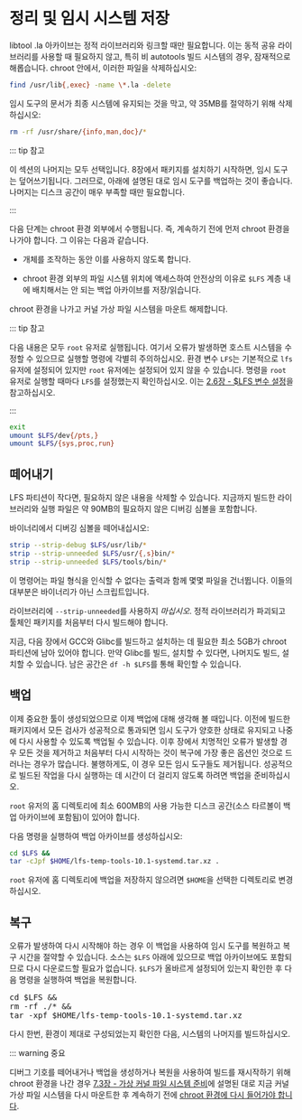 # 정리 및 임시 시스템 저장

libtool .la 아카이브는 정적 라이브러리와 링크할 때만 필요합니다. 이는 동적 공유 라이브러리를 사용할 때 필요하지 않고, 특히 비 autotools 빌드 시스템의 경우, 잠재적으로 해롭습니다. chroot 안에서, 이러한 파일을 삭제하십시오:

```sh
find /usr/lib{,exec} -name \*.la -delete
```

임시 도구의 문서가 최종 시스템에 유지되는 것을 막고, 약 35MB를 절약하기 위해 삭제하십시오:

```sh
rm -rf /usr/share/{info,man,doc}/*
```

::: tip 참고

이 섹션의 나머지는 모두 선택입니다. 8장에서 패키지를 설치하기 시작하면, 임시 도구는 덮어쓰기됩니다. 그러므로, 아래에 설명된 대로 임시 도구를 백업하는 것이 좋습니다. 나머지는 디스크 공간이 매우 부족할 때만 필요합니다.

:::

다음 단계는 chroot 환경 외부에서 수행됩니다. 즉, 계속하기 전에 먼저 chroot 환경을 나가야 합니다. 그 이유는 다음과 같습니다.

* 개체를 조작하는 동안 이를 사용하지 않도록 합니다.

* chroot 환경 외부의 파일 시스템 위치에 액세스하여 안전상의 이유로 `$LFS` 계층 내에 배치해서는 안 되는 백업 아카이브를 저장/읽습니다.

chroot 환경을 나가고 커널 가상 파일 시스템을 마운트 해제합니다.

::: tip 참고

다음 내용은 모두 `root` 유저로 실행됩니다. 여기서 오류가 발생하면 호스트 시스템을 수정할 수 있으므로 실행할 명령에 각별히 주의하십시오. 환경 변수 `LFS`는 기본적으로 `lfs` 유저에 설정되어 있지만 `root` 유저에는 설정되어 있지 않을 수 있습니다. 명령을 `root` 유저로 실행할 때마다 `LFS`를 설정했는지 확인하십시오. 이는 [2.6장 - $LFS 변수 설정](/2/6.html)을 참고하십시오.

:::

```sh
exit
umount $LFS/dev{/pts,}
umount $LFS/{sys,proc,run}
```

## 떼어내기

LFS 파티션이 작다면, 필요하지 않은 내용을 삭제할 수 있습니다. 지금까지 빌드한 라이브러리와 실행 파일은 약 90MB의 필요하지 않은 디버깅 심볼을 포함합니다.

바이너리에서 디버깅 심볼을 떼어내십시오:

```sh
strip --strip-debug $LFS/usr/lib/*
strip --strip-unneeded $LFS/usr/{,s}bin/*
strip --strip-unneeded $LFS/tools/bin/*
```

이 명령어는 파일 형식을 인식할 수 없다는 출력과 함께 몇몇 파일을 건너뜁니다. 이들의 대부분은 바이너리가 아닌 스크립트입니다.

라이브러리에 `--strip-unneeded`를 사용하지 *마십시오*. 정적 라이브러리가 파괴되고 툴체인 패키지를 처음부터 다시 빌드해야 합니다.

지금, 다음 장에서 GCC와 Glibc를 빌드하고 설치하는 데 필요한 최소 5GB가 chroot 파티션에 남아 있어야 합니다. 만약 Glibc를 빌드, 설치할 수 있다면, 나머지도 빌드, 설치할 수 있습니다. 남은 공간은 `df -h $LFS`를 통해 확인할 수 있습니다.

## 백업

이제 중요한 툴이 생성되었으므로 이제 백업에 대해 생각해 볼 때입니다. 이전에 빌드한 패키지에서 모든 검사가 성공적으로 통과되면 임시 도구가 양호한 상태로 유지되고 나중에 다시 사용할 수 있도록 백업될 수 있습니다. 이후 장에서 치명적인 오류가 발생할 경우 모든 것을 제거하고 처음부터 다시 시작하는 것이 복구에 가장 좋은 옵션인 것으로 드러나는 경우가 많습니다. 불행하게도, 이 경우 모든 임시 도구들도 제거됩니다. 성공적으로 빌드된 작업을 다시 실행하는 데 시간이 더 걸리지 않도록 하려면 백업을 준비하십시오.

`root` 유저의 홈 디렉토리에 최소 600MB의 사용 가능한 디스크 공간(소스 타르볼이 백업 아카이브에 포함됨)이 있어야 합니다.

다음 명령을 실행하여 백업 아카이브를 생성하십시오:

```sh
cd $LFS &&
tar -cJpf $HOME/lfs-temp-tools-10.1-systemd.tar.xz .
```

`root` 유저에 홈 디렉토리에 백업을 저장하지 않으려면 `$HOME`을 선택한 디렉토리로 변경하십시오.

## 복구

오류가 발생하여 다시 시작해야 하는 경우 이 백업을 사용하여 임시 도구를 복원하고 복구 시간을 절약할 수 있습니다. 소스는 `$LFS` 아래에 있으므로 백업 아카이브에도 포함되므로 다시 다운로드할 필요가 없습니다. `$LFS`가 올바르게 설정되어 있는지 확인한 후 다음 명령을 실행하여 백업을 복원합니다.

<pre>cd $LFS &&
rm -rf ./* &&
tar -xpf $HOME/lfs-temp-tools-10.1-systemd.tar.xz
</pre>

다시 한번, 환경이 제대로 구성되었는지 확인한 다음, 시스템의 나머지를 빌드하십시오.

::: warning 중요

디버그 기호를 떼어내거나 백업을 생성하거나 복원을 사용하여 빌드를 재시작하기 위해 chroot 환경을 나간 경우 [7.3장 - 가상 커널 파일 시스템 준비](/7/3.html)에 설명된 대로 지금 커널 가상 파일 시스템을 다시 마운트한 후 계속하기 전에 [chroot 환경에 다시 들어가야 합니다](/7/4.html).